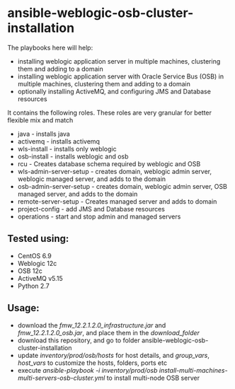 # ansible-weblogic-osb-cluster-installation

The playbooks here will help:

- installing weblogic application server in multiple machines, clustering them and adding to a domain
- installing weblogic application server with Oracle Service Bus (OSB) in multiple machines, clustering them and adding to a domain
- optionally installing ActiveMQ, and configuring JMS and Database resources

It contains the following roles. These roles are very granular for better flexible mix and match

- java - installs java
- activemq - installs activemq
- wls-install - installs only weblogic
- osb-install - installs weblogic and osb
- rcu - Creates database schema required by weblogic and OSB
- wls-admin-server-setup - creates domain, weblogic admin server, weblogic managed server, and adds to the domain
- osb-admin-server-setup - creates domain, weblogic admin server, OSB managed server, and adds to the domain
- remote-server-setup - Creates managed server and adds to domain
- project-config - add JMS and Database resources
- operations - start and stop admin and managed servers

## Tested using:

- CentOS 6.9
- Weblogic 12c
- OSB 12c
- ActiveMQ v5.15
- Python 2.7

## Usage:

- download the _fmw\_12.2.1.2.0\_infrastructure.jar_ and _fmw\_12.2.1.2.0\_osb.jar_, and place them in the _download\_folder_
- download this repository, and go to folder ansible-weblogic-osb-cluster-installation
- update _inventory/prod/osb/hosts_ for host details, and _group\_vars_, _host\_vars_ to customize the hosts, folders, ports etc
- execute _ansible-playbook -i inventory/prod/osb install-multi-machines-multi-servers-osb-cluster.yml_ to install multi-node OSB server
